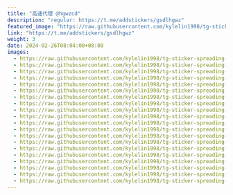```yaml
---
title: "高速代理 @hgwzcd"
description: "regular: https://t.me/addstickers/gsdlhgwz"
featured_image: "https://raw.githubusercontent.com/kylelin1998/tg-sticker-spreading-worldwide-images/main/img/2ffb32d2-2e24-4f02-8e5f-b28b15234337.jpg"
link: "https://t.me/addstickers/gsdlhgwz"
weight: 3
date: 2024-02-26T08:04:00+08:00
images:
  - https://raw.githubusercontent.com/kylelin1998/tg-sticker-spreading-worldwide-images/main/img/2ffb32d2-2e24-4f02-8e5f-b28b15234337.jpg
  - https://raw.githubusercontent.com/kylelin1998/tg-sticker-spreading-worldwide-images/main/img/f1bbd235-19dc-44b2-b5ff-dec746aa0951.jpg
  - https://raw.githubusercontent.com/kylelin1998/tg-sticker-spreading-worldwide-images/main/img/579e7686-99da-4ac4-bbaf-b313aa7a90a2.jpg
  - https://raw.githubusercontent.com/kylelin1998/tg-sticker-spreading-worldwide-images/main/img/4ed924fb-f734-443c-8482-57144cdf376d.jpg
  - https://raw.githubusercontent.com/kylelin1998/tg-sticker-spreading-worldwide-images/main/img/19619576-cfeb-45c9-9afd-9b76aa1be476.jpg
  - https://raw.githubusercontent.com/kylelin1998/tg-sticker-spreading-worldwide-images/main/img/2f19e493-2fec-4644-a001-5d1efae8181d.jpg
  - https://raw.githubusercontent.com/kylelin1998/tg-sticker-spreading-worldwide-images/main/img/d05f3356-39bf-4e80-94df-8ac1282c9874.jpg
  - https://raw.githubusercontent.com/kylelin1998/tg-sticker-spreading-worldwide-images/main/img/31ef8c4c-4578-4d5b-bffe-1f3b3e6c6a72.jpg
  - https://raw.githubusercontent.com/kylelin1998/tg-sticker-spreading-worldwide-images/main/img/feeba968-4e06-4575-9670-59cc96c2f236.jpg
  - https://raw.githubusercontent.com/kylelin1998/tg-sticker-spreading-worldwide-images/main/img/44933243-63c3-49af-a7f2-73ab57726f06.jpg
  - https://raw.githubusercontent.com/kylelin1998/tg-sticker-spreading-worldwide-images/main/img/0c680a08-9208-43fd-9b81-cd949d209ca4.jpg
  - https://raw.githubusercontent.com/kylelin1998/tg-sticker-spreading-worldwide-images/main/img/effaa016-40ec-4cc2-8c7d-4ce27d764e64.jpg
  - https://raw.githubusercontent.com/kylelin1998/tg-sticker-spreading-worldwide-images/main/img/4a7a8f99-c622-42a3-95c5-76536be1a075.jpg
  - https://raw.githubusercontent.com/kylelin1998/tg-sticker-spreading-worldwide-images/main/img/90126f71-870b-46f4-9382-6f60d7bfbf7b.jpg
  - https://raw.githubusercontent.com/kylelin1998/tg-sticker-spreading-worldwide-images/main/img/bdb1acab-8912-4028-a566-88eded2eb7ac.jpg
  - https://raw.githubusercontent.com/kylelin1998/tg-sticker-spreading-worldwide-images/main/img/ff6a3f2a-731d-4928-a904-dbdb586502d8.jpg
  - https://raw.githubusercontent.com/kylelin1998/tg-sticker-spreading-worldwide-images/main/img/bf2db031-f09d-44f6-b4c7-058c756e9111.jpg
  - https://raw.githubusercontent.com/kylelin1998/tg-sticker-spreading-worldwide-images/main/img/a385724d-0d4a-4911-a917-2303e4fa5c4f.jpg
  - https://raw.githubusercontent.com/kylelin1998/tg-sticker-spreading-worldwide-images/main/img/d655164f-5419-48f0-8605-54c092b6fbf0.jpg
  - https://raw.githubusercontent.com/kylelin1998/tg-sticker-spreading-worldwide-images/main/img/ed9bc07c-33b9-4720-b528-40171762d9a9.jpg
---
```

